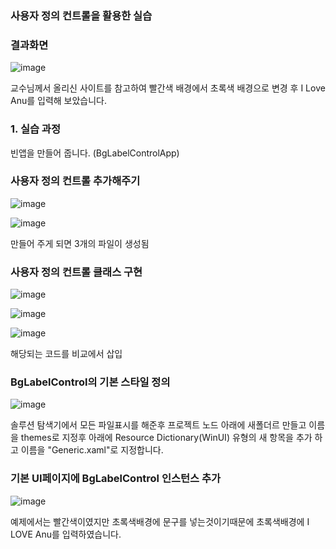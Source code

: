 ### 사용자 정의 컨트롤을 활용한 실습

### 결과화면

![image](https://github.com/qkrgudals1030/BgLabelControlApp/assets/50895124/6638e511-d92f-458f-882a-582eb3b3e327)

교수님께서 올리신 사이트를 참고하여 빨간색 배경에서 초록색 배경으로 변경 후 I Love Anu를 입력해 보았습니다. 


### 1. 실습 과정
빈앱을 만들어 줍니다. (BgLabelControlApp)


### 사용자 정의 컨트롤 추가해주기

![image](https://github.com/qkrgudals1030/BgLabelControlApp/assets/50895124/35335589-e8cf-4095-bed3-b2a7df16ce87)

![image](https://github.com/qkrgudals1030/BgLabelControlApp/assets/50895124/103a394e-a522-4582-a240-4e7cb626d4c9)

만들어 주게 되면 3개의 파일이 생성됨

### 사용자 정의 컨트롤 클래스 구현

![image](https://github.com/qkrgudals1030/BgLabelControlApp/assets/50895124/40dfe5a7-8130-4da8-b488-dde40b3f02e9)


![image](https://github.com/qkrgudals1030/BgLabelControlApp/assets/50895124/ee6679ee-35f8-4c2c-81cc-3c2430a90a0a)


![image](https://github.com/qkrgudals1030/BgLabelControlApp/assets/50895124/bf4f3c8a-fa24-4be9-86bb-012d5cec0526)


해당되는 코드를 비교에서 삽입


### BgLabelControl의 기본 스타일 정의

![image](https://github.com/qkrgudals1030/BgLabelControlApp/assets/50895124/542c4630-9e72-4081-abb2-86fc5e1fbe07)


솔루션 탐색기에서 모든 파일표시를 해준후 프로젝트 노드 아래에 새폴더르 만들고 이름을 themes로 지정후 아래에 Resource Dictionary(WinUI) 유형의 새 항목을 추가 하고 이름을 "Generic.xaml"로 지정합니다.


### 기본 UI페이지에 BgLabelControl 인스턴스 추가


![image](https://github.com/qkrgudals1030/BgLabelControlApp/assets/50895124/3a53a72d-8c7b-485c-9167-2301a5101f79)


예제에서는 빨간색이였지만 초록색배경에 문구를 넣는것이기때문에 초록색배경에 I LOVE Anu를 입력하였습니다. 
